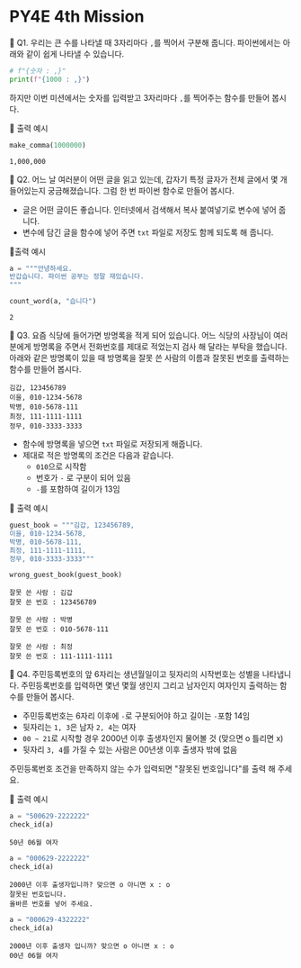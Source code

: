 # PY4E 4th Mission

📌 Q1. 우리는 큰 수를 나타낼 때 3자리마다 `,`를 찍어서 구분해 줍니다. 파이썬에서는 아래와 같이 쉽게 나타낼 수 있습니다.
```python
# f"{숫자 : ,}"
print(f"{1000 : ,}")
```
하지만 이번 미션에서는 숫자를 입력받고 3자리마다 `,`를 찍어주는 함수를 만들어 봅시다.

🔽 출력 예시
```python
make_comma(1000000)
```
```
1,000,000
```

📌 Q2. 어느 날 여러분이 어떤 글을 읽고 있는데, 갑자기 특정 글자가 전체 글에서 몇 개 들어있는지 궁금해졌습니다. 그럼 한 번 파이썬 함수로 만들어 봅시다.
* 글은 어떤 글이든 좋습니다. 인터넷에서 검색해서 복사 붙여넣기로 변수에 넣어 줍니다.
* 변수에 담긴 글을 함수에 넣어 주면 `txt` 파일로 저장도 함께 되도록 해 줍니다.

🔽출력 예시
```python
a = """안녕하세요. 
반갑습니다. 파이썬 공부는 정말 재밌습니다.
"""

count_word(a, "습니다")
```
```
2
```

📌 Q3. 요즘 식당에 들어가면 방명록을 적게 되어 있습니다. 어느 식당의 사장님이 여러분에게 방명록을 주면서 전화번호를 제대로 적었는지 검사 해 달라는 부탁을 했습니다. 아래와 같은 방명록이 있을 때 방명록을 잘못 쓴 사람의 이름과 잘못된 번호를 출력하는 함수를 만들어 봅시다.
```
김갑, 123456789
이을, 010-1234-5678
박병, 010-5678-111
최정, 111-1111-1111
정무, 010-3333-3333
```
* 함수에 방명록을 넣으면 `txt` 파일로 저장되게 해줍니다.
* 제대로 적은 방명록의 조건은 다음과 같습니다.
  * `010`으로 시작함
  * 번호가 `-` 로 구분이 되어 있음
  * `-`를 포함하여 길이가 13임

🔽 출력 예시
```python
guest_book = """김갑, 123456789, 
이을, 010-1234-5678, 
박병, 010-5678-111, 
최정, 111-1111-1111, 
정무, 010-3333-3333"""

wrong_guest_book(guest_book)
```
```
잘못 쓴 사람 : 김갑
잘못 쓴 번호 : 123456789

잘못 쓴 사람 : 박병
잘못 쓴 번호 : 010-5678-111

잘못 쓴 사람 : 최정
잘못 쓴 번호 : 111-1111-1111
```

📌 Q4.  주민등록번호의 앞 6자리는 생년월일이고 뒷자리의 시작번호는 성별을 나타냅니다. 주민등록번호를 입력하면 몇년 몇월 생인지 그리고 남자인지 여자인지 출력하는 함수를 만들어 봅시다.
* 주민등록번호는 6자리 이후에 `-`로 구분되어야 하고 길이는 `-`포함 14임
* 뒷자리는 `1, 3`은 남자 `2, 4`는 여자
* `00 ~ 21`로 시작할 경우 2000년 이후 출생자인지 물어볼 것 (맞으면 o 틀리면 x)
* 뒷자리 `3, 4`를 가질 수 있는 사람은 00년생 이후 출생자 밖에 없음

주민등록번호 조건을 만족하지 않는 수가 입력되면 "잘못된 번호입니다"를 출력 해 주세요.

🔽 출력 예시
```python
a = "500629-2222222"
check_id(a)
```
```
50년 06월 여자
```
```python
a = "000629-2222222"
check_id(a)
```
```
2000년 이후 출생자입니까? 맞으면 o 아니면 x : o
잘못된 번호입니다.
올바른 번호를 넣어 주세요.
```
```python
a = "000629-4322222"
check_id(a)
```
```
2000년 이후 출생자 입니까? 맞으면 o 아니면 x : o
00년 06월 여자
```
